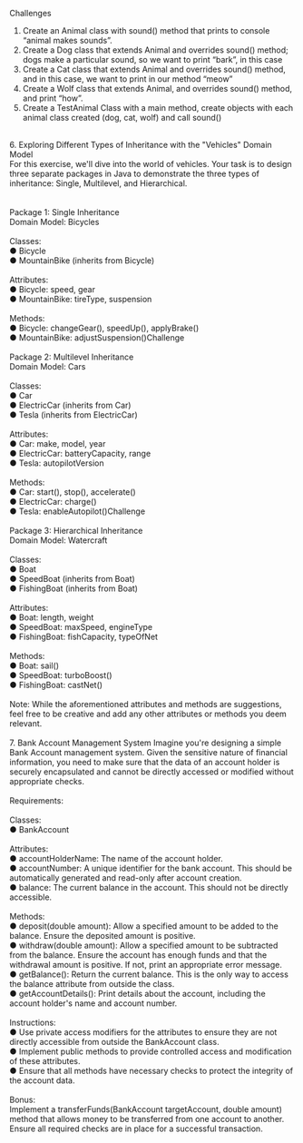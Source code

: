 Challenges<br />

1. Create an Animal class with sound() method that prints to console “animal makes sounds”.<br />
2. Create a Dog class that extends Animal and overrides sound() method; dogs make a particular sound, so we want to print “bark”, in this case<br />
3. Create a Cat class that extends Animal and overrides sound() method, and in this case, we want to print in our method “meow”<br />
4. Create a Wolf class that extends Animal, and overrides sound() method, and print “how”. <br />
5. Create a TestAnimal Class with a main method, create objects with each animal class created (dog, cat, wolf) and call sound()<br />
<br />
6. Exploring Different Types of Inheritance with the "Vehicles" Domain Model<br />
   For this exercise, we'll dive into the world of vehicles. Your task is to design three separate packages in Java to demonstrate the three types of inheritance: Single, Multilevel, and Hierarchical.<br />
   <br /><br />
   Package 1: Single Inheritance <br />
   Domain Model: Bicycles <br />
   <br />
   Classes:<br />
   ● Bicycle<br />
   ● MountainBike (inherits from Bicycle)<br /><br />
   Attributes:<br />
   ● Bicycle: speed, gear<br />
   ● MountainBike: tireType, suspension<br /><br />
   Methods:<br />
   ● Bicycle: changeGear(), speedUp(), applyBrake()<br />
   ● MountainBike: adjustSuspension()Challenge<br /><br />
   Package 2: Multilevel Inheritance<br />
   Domain Model: Cars<br /><br />
   Classes:<br />
   ● Car<br />
   ● ElectricCar (inherits from Car)<br />
   ● Tesla (inherits from ElectricCar)<br /><br />
   Attributes:<br />
   ● Car: make, model, year<br />
   ● ElectricCar: batteryCapacity, range<br />
   ● Tesla: autopilotVersion<br /><br />
   Methods:<br />
   ● Car: start(), stop(), accelerate()<br />
   ● ElectricCar: charge()<br />
   ● Tesla: enableAutopilot()Challenge<br /><br />
   Package 3: Hierarchical Inheritance<br />
   Domain Model: Watercraft<br /><br />
   Classes:<br />
   ● Boat<br />
   ● SpeedBoat (inherits from Boat)<br />
   ● FishingBoat (inherits from Boat)<br /><br />
   Attributes:<br />
   ● Boat: length, weight<br />
   ● SpeedBoat: maxSpeed, engineType<br />
   ● FishingBoat: fishCapacity, typeOfNet<br /><br />
   Methods:<br />
   ● Boat: sail()<br />
   ● SpeedBoat: turboBoost()<br />
   ● FishingBoat: castNet()<br /><br />
   Note: While the aforementioned attributes and methods are suggestions, feel free to be creative and add any other attributes or methods you
   deem relevant.<br /><br />
7. Bank Account Management System
Imagine you're designing a simple Bank Account management system. Given the sensitive nature of financial information, you need to make sure that the data of an account holder is securely encapsulated and cannot be directly accessed or modified without appropriate checks.<br /><br />
Requirements:<br /><br />
Classes:<br />
● BankAccount<br /><br />
Attributes:<br />
● accountHolderName: The name of the account holder.<br />
● accountNumber: A unique identifier for the bank account. This should be automatically generated and read-only after account creation.<br />
● balance: The current balance in the account. This should not be directly accessible.<br /><br />
Methods:<br /> 
● deposit(double amount): Allow a specified amount to be added to the balance. Ensure the deposited amount is positive. <br />
● withdraw(double amount): Allow a specified amount to be subtracted from the balance. Ensure the account has enough funds and that the withdrawal amount is positive. If not, print an appropriate error message.<br />
● getBalance(): Return the current balance. This is the only way to access the balance attribute from outside the class. <br />
● getAccountDetails(): Print details about the account, including the account holder's name and account number.<br /><br />
Instructions: <br />
● Use private access modifiers for the attributes to ensure they are not directly accessible from outside the BankAccount class. <br />
● Implement public methods to provide controlled access and modification of these attributes. <br />
● Ensure that all methods have necessary checks to protect the integrity of the account data.<br /><br />
Bonus: <br />
Implement a transferFunds(BankAccount targetAccount, double amount) method that allows money to be transferred from one account to another. Ensure all required checks are in place for a successful transaction.<br />
